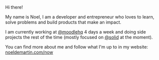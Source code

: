Hi there!

My name is Noel, I am a developer and entrepreneur who loves to learn, solve problems and build products that make an impact.

I am currently working at [@moodlehq](https://github.com/moodlehq/) 4 days a week and doing side projects the rest of the time (mostly focused on [@solid](https://github.com/solid/) at the moment).

You can find more about me and follow what I'm up to in my website: [noeldemartin.com/now](https://noeldemartin.com/now)
